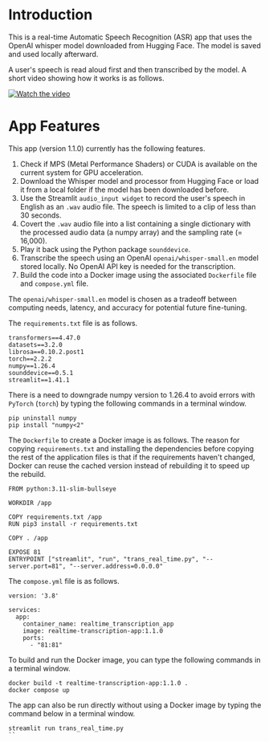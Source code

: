 # Introduction

This is a real-time Automatic Speech Recognition (ASR) app that uses the OpenAI whisper model 
downloaded from Hugging Face. The model is saved and used locally afterward.

A user's speech is read aloud first and then transcribed by the model. A short video showing how it works is as follows.

[![Watch the video](https://i9.ytimg.com/vi_webp/RoooQEdBJoo/mqdefault.webp?v=6766de1e&sqp=CIjwnLsG&rs=AOn4CLB5aJYtDQzLsRGsiWrWpnWNZKfDMw)](https://youtu.be/RoooQEdBJoo)

# App Features

This app (version 1.1.0) currently has the following features.

1. Check if MPS (Metal Performance Shaders) or CUDA is available on the current system for GPU 
acceleration.
2. Download the Whisper model and processor from Hugging Face or load it from a local folder if the 
model has been downloaded before.
3. Use the Streamlit `audio_input widget` to record the user's speech in English as an `.wav` audio 
file. The speech is limited to a clip of less than 30 seconds.
4. Covert the `.wav` audio file into a list containing a single dictionary with the processed audio 
data (a numpy array) and the sampling rate (= 16,000).
5. Play it back using the Python package `sounddevice`.
6. Transcribe the speech using an OpenAI `openai/whisper-small.en` model stored locally. No OpenAI 
API key is needed for the transcription.
7. Build the code into a Docker image using the associated `Dockerfile` file and `compose.yml` file.

The `openai/whisper-small.en` model is chosen as a tradeoff between computing needs, latency, and 
accuracy for potential future fine-tuning.

The `requirements.txt` file is as follows.

```
transformers==4.47.0
datasets==3.2.0
librosa==0.10.2.post1
torch==2.2.2
numpy==1.26.4  
sounddevice==0.5.1
streamlit==1.41.1
```

There is a need to downgrade numpy version to 1.26.4 to avoid errors with `PyTorch` (`torch`) by typing the following commands in a terminal window.

```
pip uninstall numpy
pip install "numpy<2"
```

The `Dockerfile` to create a Docker image is as follows. The reason for copying `requirements.txt` and installing the dependencies before copying the rest of the application files is that if the requirements haven't changed, Docker can reuse the cached version instead of rebuilding it to speed up the rebuild. 

```
FROM python:3.11-slim-bullseye

WORKDIR /app

COPY requirements.txt /app
RUN pip3 install -r requirements.txt

COPY . /app

EXPOSE 81
ENTRYPOINT ["streamlit", "run", "trans_real_time.py", "--server.port=81", "--server.address=0.0.0.0"
```

The `compose.yml` file is as follows.

```
version: '3.8'

services:
  app:
    container_name: realtime_transcription_app
    image: realtime-transcription-app:1.1.0
    ports:
      - "81:81"
```

To build and run the Docker image, you can type the following commands in a terminal window.

```
docker build -t realtime-transcription-app:1.1.0 .
docker compose up
```

The app can also be run directly without using a Docker image by typing the command below in a terminal window.

```
streamlit run trans_real_time.py
``